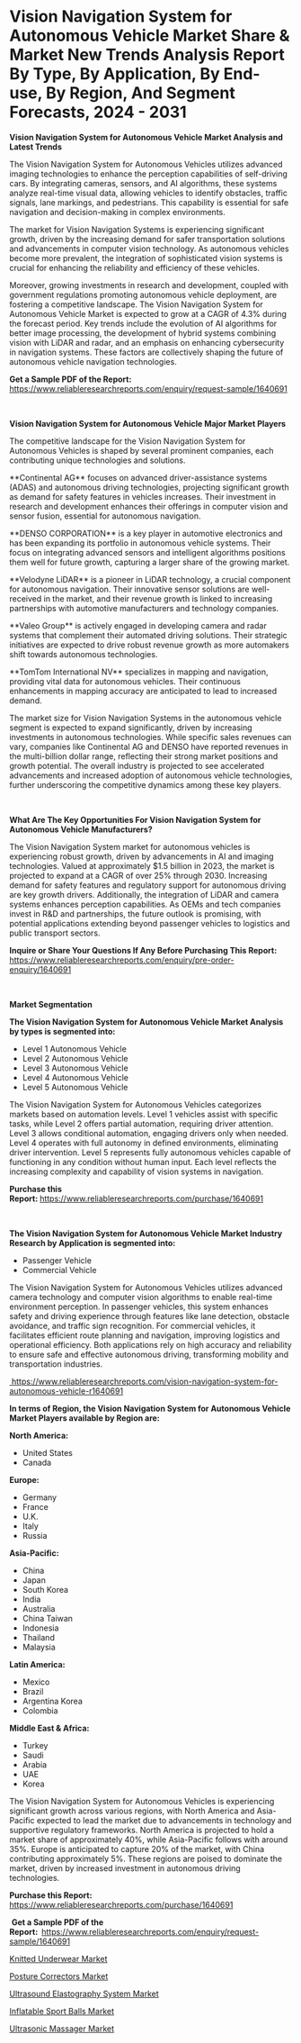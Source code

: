 <p><h1>Vision Navigation System for Autonomous Vehicle Market Share & Market New Trends Analysis Report By Type, By Application, By End-use, By Region, And Segment Forecasts, 2024 - 2031</h1></p><p><strong>Vision Navigation System for Autonomous Vehicle Market Analysis and Latest Trends</strong></p>
<p><p>The Vision Navigation System for Autonomous Vehicles utilizes advanced imaging technologies to enhance the perception capabilities of self-driving cars. By integrating cameras, sensors, and AI algorithms, these systems analyze real-time visual data, allowing vehicles to identify obstacles, traffic signals, lane markings, and pedestrians. This capability is essential for safe navigation and decision-making in complex environments.</p><p>The market for Vision Navigation Systems is experiencing significant growth, driven by the increasing demand for safer transportation solutions and advancements in computer vision technology. As autonomous vehicles become more prevalent, the integration of sophisticated vision systems is crucial for enhancing the reliability and efficiency of these vehicles. </p><p>Moreover, growing investments in research and development, coupled with government regulations promoting autonomous vehicle deployment, are fostering a competitive landscape. The Vision Navigation System for Autonomous Vehicle Market is expected to grow at a CAGR of 4.3% during the forecast period. Key trends include the evolution of AI algorithms for better image processing, the development of hybrid systems combining vision with LiDAR and radar, and an emphasis on enhancing cybersecurity in navigation systems. These factors are collectively shaping the future of autonomous vehicle navigation technologies.</p></p>
<p><strong>Get a Sample PDF of the Report:&nbsp;</strong> <a href="https://www.reliableresearchreports.com/enquiry/request-sample/1640691?utm_campaign=34&utm_medium=2&utm_source=Github&utm_content=ia&utm_term=25092024&utm_id=vision-navigation-system-for-autonomous-vehicle">https://www.reliableresearchreports.com/enquiry/request-sample/1640691</a></p>
<p>&nbsp;</p>
<p><strong>Vision Navigation System for Autonomous Vehicle Major Market Players</strong></p>
<p><p>The competitive landscape for the Vision Navigation System for Autonomous Vehicles is shaped by several prominent companies, each contributing unique technologies and solutions. </p><p>**Continental AG** focuses on advanced driver-assistance systems (ADAS) and autonomous driving technologies, projecting significant growth as demand for safety features in vehicles increases. Their investment in research and development enhances their offerings in computer vision and sensor fusion, essential for autonomous navigation.</p><p>**DENSO CORPORATION** is a key player in automotive electronics and has been expanding its portfolio in autonomous vehicle systems. Their focus on integrating advanced sensors and intelligent algorithms positions them well for future growth, capturing a larger share of the growing market.</p><p>**Velodyne LiDAR** is a pioneer in LiDAR technology, a crucial component for autonomous navigation. Their innovative sensor solutions are well-received in the market, and their revenue growth is linked to increasing partnerships with automotive manufacturers and technology companies.</p><p>**Valeo Group** is actively engaged in developing camera and radar systems that complement their automated driving solutions. Their strategic initiatives are expected to drive robust revenue growth as more automakers shift towards autonomous technologies.</p><p>**TomTom International NV** specializes in mapping and navigation, providing vital data for autonomous vehicles. Their continuous enhancements in mapping accuracy are anticipated to lead to increased demand.</p><p>The market size for Vision Navigation Systems in the autonomous vehicle segment is expected to expand significantly, driven by increasing investments in autonomous technologies. While specific sales revenues can vary, companies like Continental AG and DENSO have reported revenues in the multi-billion dollar range, reflecting their strong market positions and growth potential. The overall industry is projected to see accelerated advancements and increased adoption of autonomous vehicle technologies, further underscoring the competitive dynamics among these key players.</p></p>
<p>&nbsp;</p>
<p><strong>What Are The Key Opportunities For Vision Navigation System for Autonomous Vehicle Manufacturers?</strong></p>
<p><p>The Vision Navigation System market for autonomous vehicles is experiencing robust growth, driven by advancements in AI and imaging technologies. Valued at approximately $1.5 billion in 2023, the market is projected to expand at a CAGR of over 25% through 2030. Increasing demand for safety features and regulatory support for autonomous driving are key growth drivers. Additionally, the integration of LiDAR and camera systems enhances perception capabilities. As OEMs and tech companies invest in R&D and partnerships, the future outlook is promising, with potential applications extending beyond passenger vehicles to logistics and public transport sectors.</p></p>
<p><strong>Inquire or Share Your Questions If Any Before Purchasing This Report:</strong> <a href="https://www.reliableresearchreports.com/enquiry/pre-order-enquiry/1640691?utm_campaign=34&utm_medium=2&utm_source=Github&utm_content=ia&utm_term=25092024&utm_id=vision-navigation-system-for-autonomous-vehicle">https://www.reliableresearchreports.com/enquiry/pre-order-enquiry/1640691</a></p>
<p>&nbsp;</p>
<p><strong>Market Segmentation</strong></p>
<p><strong>The Vision Navigation System for Autonomous Vehicle Market Analysis by types is segmented into:</strong></p>
<p><ul><li>Level 1 Autonomous Vehicle</li><li>Level 2 Autonomous Vehicle</li><li>Level 3 Autonomous Vehicle</li><li>Level 4 Autonomous Vehicle</li><li>Level 5 Autonomous Vehicle</li></ul></p>
<p><p>The Vision Navigation System for Autonomous Vehicles categorizes markets based on automation levels. Level 1 vehicles assist with specific tasks, while Level 2 offers partial automation, requiring driver attention. Level 3 allows conditional automation, engaging drivers only when needed. Level 4 operates with full autonomy in defined environments, eliminating driver intervention. Level 5 represents fully autonomous vehicles capable of functioning in any condition without human input. Each level reflects the increasing complexity and capability of vision systems in navigation.</p></p>
<p><strong>Purchase this Report:&nbsp;</strong><a href="https://www.reliableresearchreports.com/purchase/1640691?utm_campaign=34&utm_medium=2&utm_source=Github&utm_content=ia&utm_term=25092024&utm_id=vision-navigation-system-for-autonomous-vehicle">https://www.reliableresearchreports.com/purchase/1640691</a></p>
<p>&nbsp;</p>
<p><strong>The Vision Navigation System for Autonomous Vehicle Market Industry Research by Application is segmented into:</strong></p>
<p><ul><li>Passenger Vehicle</li><li>Commercial Vehicle</li></ul></p>
<p><p>The Vision Navigation System for Autonomous Vehicles utilizes advanced camera technology and computer vision algorithms to enable real-time environment perception. In passenger vehicles, this system enhances safety and driving experience through features like lane detection, obstacle avoidance, and traffic sign recognition. For commercial vehicles, it facilitates efficient route planning and navigation, improving logistics and operational efficiency. Both applications rely on high accuracy and reliability to ensure safe and effective autonomous driving, transforming mobility and transportation industries.</p></p>
<p><a href="https://www.reliableresearchreports.com/vision-navigation-system-for-autonomous-vehicle-r1640691?utm_campaign=34&utm_medium=2&utm_source=Github&utm_content=ia&utm_term=25092024&utm_id=vision-navigation-system-for-autonomous-vehicle">&nbsp;https://www.reliableresearchreports.com/vision-navigation-system-for-autonomous-vehicle-r1640691</a></p>
<p><strong>In terms of Region, the Vision Navigation System for Autonomous Vehicle Market Players available by Region are:</strong></p>
<p>
    <p> <strong> North America: </strong>
        <ul>
            <li>United States</li>
            <li>Canada</li>
        </ul>
        </p> 
    <p> <strong> Europe: </strong>
        <ul>
            <li>Germany</li>
            <li>France</li>
            <li>U.K.</li>
            <li>Italy</li>
            <li>Russia</li>
        </ul>
        </p> 
    <p> <strong> Asia-Pacific: </strong>
        <ul>
            <li>China</li>
            <li>Japan</li>
            <li>South Korea</li>
            <li>India</li>
            <li>Australia</li>
            <li>China Taiwan</li>
            <li>Indonesia</li>
            <li>Thailand</li>
            <li>Malaysia</li>
        </ul>
        </p> 
    <p> <strong> Latin America: </strong>
        <ul>
            <li>Mexico</li>
            <li>Brazil</li>
            <li>Argentina Korea</li>
            <li>Colombia</li>
        </ul>
        </p> 
    <p> <strong> Middle East & Africa: </strong>
        <ul>
            <li>Turkey</li>
            <li>Saudi</li>
            <li>Arabia</li>
            <li>UAE</li>
            <li>Korea</li>
        </ul>
    </p>
    </p>
<p><p>The Vision Navigation System for Autonomous Vehicles is experiencing significant growth across various regions, with North America and Asia-Pacific expected to lead the market due to advancements in technology and supportive regulatory frameworks. North America is projected to hold a market share of approximately 40%, while Asia-Pacific follows with around 35%. Europe is anticipated to capture 20% of the market, with China contributing approximately 5%. These regions are poised to dominate the market, driven by increased investment in autonomous driving technologies.</p></p>
<p><strong>Purchase this Report: </strong><a href="https://www.reliableresearchreports.com/purchase/1640691?utm_campaign=34&utm_medium=2&utm_source=Github&utm_content=ia&utm_term=25092024&utm_id=vision-navigation-system-for-autonomous-vehicle">https://www.reliableresearchreports.com/purchase/1640691</a></p>
<p>&nbsp;<strong>Get a Sample PDF of the Report:&nbsp;&nbsp;</strong><a href="https://www.reliableresearchreports.com/enquiry/request-sample/1640691?utm_campaign=34&utm_medium=2&utm_source=Github&utm_content=ia&utm_term=25092024&utm_id=vision-navigation-system-for-autonomous-vehicle">https://www.reliableresearchreports.com/enquiry/request-sample/1640691</a></p>
<p><strong></strong></p>
<p><p><a href="https://www.linkedin.com/pulse/market-dynamics-future-trends-global-knitted-underwear-sector-qwwce?trackingId=3pSBEzn3TMuEVh%2FjG9464Q%3D%3D&utm_campaign=34&utm_medium=2&utm_source=Github&utm_content=ia&utm_term=25092024&utm_id=vision-navigation-system-for-autonomous-vehicle">Knitted Underwear Market</a></p><p><a href="https://issuu.com/reportprime-2/docs/posture-correctors-market-size-2030_63c6f4f50eb27c?utm_campaign=34&utm_medium=2&utm_source=Github&utm_content=ia&utm_term=25092024&utm_id=vision-navigation-system-for-autonomous-vehicle">Posture Correctors Market</a></p><p><a href="https://github.com/HobertDavis43/Market-Research-Report-List-1/blob/main/ultrasound-elastography-system-market.md?utm_campaign=34&utm_medium=2&utm_source=Github&utm_content=ia&utm_term=25092024&utm_id=vision-navigation-system-for-autonomous-vehicle">Ultrasound Elastography System Market</a></p><p><a href="https://issuu.com/reportprime-2/docs/inflatable-sport-balls-market-size-_5a7540a99e8ef0?utm_campaign=34&utm_medium=2&utm_source=Github&utm_content=ia&utm_term=25092024&utm_id=vision-navigation-system-for-autonomous-vehicle">Inflatable Sport Balls Market</a></p><p><a href="https://www.linkedin.com/pulse/global-ultrasonic-massager-market-sector-types-applications-qeykf?trackingId=%2BBQ3y0tQSTmoA4o6C7ERcQ%3D%3D&utm_campaign=34&utm_medium=2&utm_source=Github&utm_content=ia&utm_term=25092024&utm_id=vision-navigation-system-for-autonomous-vehicle">Ultrasonic Massager Market</a></p></p>